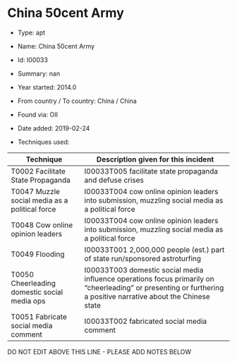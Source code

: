 # China 50cent Army

* Type: apt

* Name: China 50cent Army

* Id: I00033

* Summary: nan

* Year started: 2014.0

* From country / To country: China / China

* Found via: OII

* Date added: 2019-02-24

* Techniques used: 

| Technique | Description given for this incident |
| --------- | ------------------------- |
| T0002 Facilitate State Propaganda | I00033T005 facilitate state propaganda and defuse crises |
| T0047 Muzzle social media as a political force | I00033T004 cow online opinion leaders into submission, muzzling social media as a political force |
| T0048 Cow online opinion leaders | I00033T004 cow online opinion leaders into submission, muzzling social media as a political force |
| T0049 Flooding | I00033T001 2,000,000 people (est.) part of state run/sponsored astroturfing |
| T0050 Cheerleading domestic social media ops | I00033T003 domestic social media influence operations focus primarily on “cheerleading” or presenting or furthering a positive narrative about the Chinese state |
| T0051 Fabricate social media comment | I00033T002 fabricated social media comment |


DO NOT EDIT ABOVE THIS LINE - PLEASE ADD NOTES BELOW